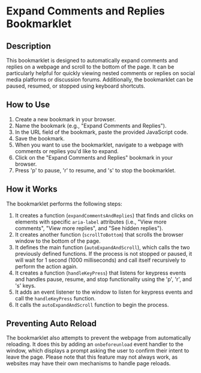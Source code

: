 # Expand Comments and Replies Bookmarklet

## Description

This bookmarklet is designed to automatically expand comments and replies on a webpage and scroll to the bottom of the page. It can be particularly helpful for quickly viewing nested comments or replies on social media platforms or discussion forums. Additionally, the bookmarklet can be paused, resumed, or stopped using keyboard shortcuts.

## How to Use

1. Create a new bookmark in your browser.
2. Name the bookmark (e.g., "Expand Comments and Replies").
3. In the URL field of the bookmark, paste the provided JavaScript code.
4. Save the bookmark.
5. When you want to use the bookmarklet, navigate to a webpage with comments or replies you'd like to expand.
6. Click on the "Expand Comments and Replies" bookmark in your browser.
7. Press 'p' to pause, 'r' to resume, and 's' to stop the bookmarklet.

## How it Works

The bookmarklet performs the following steps:

1. It creates a function (`expandCommentsAndReplies`) that finds and clicks on elements with specific `aria-label` attributes (i.e., "View more comments", "View more replies", and "See hidden replies").
2. It creates another function (`scrollToBottom`) that scrolls the browser window to the bottom of the page.
3. It defines the main function (`autoExpandAndScroll`), which calls the two previously defined functions. If the process is not stopped or paused, it will wait for 1 second (1000 milliseconds) and call itself recursively to perform the action again.
4. It creates a function (`handleKeyPress`) that listens for keypress events and handles pause, resume, and stop functionality using the 'p', 'r', and 's' keys.
5. It adds an event listener to the window to listen for keypress events and call the `handleKeyPress` function.
6. It calls the `autoExpandAndScroll` function to begin the process.

## Preventing Auto Reload

The bookmarklet also attempts to prevent the webpage from automatically reloading. It does this by adding an `onbeforeunload` event handler to the window, which displays a prompt asking the user to confirm their intent to leave the page. Please note that this feature may not always work, as websites may have their own mechanisms to handle page reloads.

